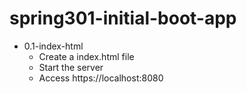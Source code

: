 # spring301-initial-boot-app

- 0.1-index-html
  - Create a index.html file
  - Start the server
  - Access https://localhost:8080
